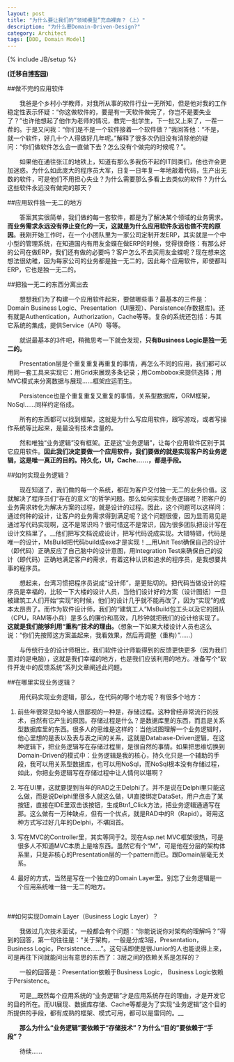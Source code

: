 ```yaml
---
layout: post
title: "为什么要让我们的“领域模型”充血裸奔？（上）"
description: "为什么要Domain-Driven-Design?"
category: Architect
tags: [DDD, Domain Model]
---
```

{% include JB/setup %}

**(迁移自[博客园](http://www.cnblogs.com/CaiAbin/archive/2011/05/08/2040026.html))**

##做不完的应用软件

　　我爸是个乡村小学教师，对我所从事的软件行业一无所知，但是他对我的工作稳定性表示怀疑：“你这做软件的，要是有一天软件做完了，你岂不是要失业了？”也许他想起了他作为老师的情况，教完一批学生，下一批又上来了，一茬一茬的。于是又问我：“你们是不是一个软件接着一个软件做？”我回答他：“不是，就一个软件，好几十个人得做好几年呢。”解释了很多次仍旧没有消除他的疑问：“你们做软件怎么会一直做下去？怎么没有个做完的时候呢？”。

　　如果他在通往张江的地铁上，知道有那么多我伤不起的IT同类们，他也许会更加迷惑。为什么如此庞大的程序员大军，日复一日年复一年地敲着代码，生产出无数的软件，可是他们不用担心失业？为什么需要那么多看上去类似的软件？为什么这些软件永远没有做完的那天？

##应用软件独一无二的地方

　　答案其实很简单，我们做的每一套软件，都是为了解决某个领域的业务需求。__而业务需求永远没有停止变化的一天，这就是为什么应用软件永远也做不完的原因__。我刚开始工作时，在一个小团队里为一家公司定制开发ERP，其实就是一个中小型的管理系统，在知道国内有用友金蝶在做ERP的时候，觉得很奇怪：有那么好的公司在做ERP，我们还有做的必要吗？客户怎么不去买用友金蝶呢？现在想来这想法很幼稚，因为每家公司的业务都是独一无二的，因此每个应用软件，即使都叫ERP，它也是独一无二的。　

##把独一无二的东西分离出去

　　想想我们为了构建一个应用软件起来，要做哪些事？最基本的三件是：Domain Business Logic、Presentation（UI展现）、Persistence(存数据库)。还有就是Authentication，Authorization，Cache等等。复杂的系统还包括：与其它系统的集成，提供Service（API）等等。

　　就说最基本的3件吧，稍微思考一下就会发现，__只有Business Logic是独一无二的。__

　　Presentation层是个重复重复再重复的事情，再怎么不同的应用，我们都可以用同一套工具来实现它：用Grid来展现多条记录；用Combobox来提供选择；用MVC模式来分离数据与展现……框架应运而生。

　　Persistence也是个重复重复又重复的事情，关系型数据库，ORM框架，NoSql……同样约定俗成。

　　所有的东西都可以找到框架，这就是为什么写应用软件，跟写游戏，或者写操作系统等比起来，是最没有技术含量的。

　　然和唯独“业务逻辑”没有框架。正是这“业务逻辑”，让每个应用软件区别于其它应用软件。__因此我们决定要做一个应用软件，我们要做的就是实现客户的业务逻辑，这是唯一真正的目的。持久化，UI，Cache……，都是手段。__



##如何实现业务逻辑？

　　现在知道了，我们做的每一个系统，都在为客户交付独一无二的业务价值。这就解决了程序员们“存在的意义”的哲学问题。那么如何实现业务逻辑呢？把客户的业务需求转化为解决方案的过程，就是设计的过程。因此，这个问题可以这样问：通过何种的设计，让客户的业务需求得到满足呢？这个问题很傻，因为显而易见是通过写代码实现啊，这不是常识吗？很可惜这不是常识，因为很多团队把设计写在设计文档里了。__他们把写文档说成设计，把写代码说成实现。大错特错，代码是唯一的设计，MsBuild把代码build成exe才是实现！__用Unit Test确保自己的设计（即代码）正确反应了自己脑中的设计意图，用Integration Test来确保自己的设计（即代码）正确地满足客户的需求，有着这种认识和追求的程序员，是我想要共事的程序员。

　　想起来，台湾习惯把程序员说成“设计师”，是更贴切的。把代码当做设计的程序员是幸福的，比较一下大楼的设计人员，当他们设计好的方案（设计图纸）一旦被建筑工人们开始“实现”的时候，他们的设计几乎就不能再改了，因为“实现”的成本太昂贵了。而作为软件设计师，我们的“建筑工人”MsBuild包工头以及它的团队（CPU，RAM等小兵）是多么的廉价和高效，几秒钟就把我们的设计给实现了。__这就是我们能够利用“重构”技术的理由。__（想象一下如果大楼设计人员也这么说：“你们先按照这方案盖起来，我看效果，然后再调整（重构）”……）

　　与传统行业的设计师相比，我们软件设计师能得到的反馈更快更多（因为我们面对的是电脑），这就是我们幸福的地方，也是我们应该利用的地方。准备写个“软件开发中的反馈系统”系列文章阐述此问题。



##在哪里实现业务逻辑？

　　用代码实现业务逻辑，那么，在代码的哪个地方呢？有很多个地方：

1. 前些年很常见如今被人很鄙视的一种是，存储过程。这种曾经非常流行的技术，自然有它产生的原因。存储过程是什么？是数据库里的东西，而且是关系型数据库里的东西。很多人的思维是这样的：当他试图理解一个业务逻辑时，他心里想的是表以及表与表之间的关系，这就是Database-Driven逻辑，在这种逻辑下，把业务逻辑写在存储过程里，是很自然的事情。如果把思维切换到Domain-Driven的模式中：业务逻辑是我的核心，持久化只是一个辅助的手段，我可以用关系型数据库，也可以用NoSql，而NoSql根本没有存储过程，如此，你把业务逻辑写在存储过程中让人情何以堪啊？

2. 写在UI里，这就要提到当年的RAD之王Delphi了。并不是说在Delphi里只能这么做，而是说Delphi里很多人就这么做，UI直接绑定DataSet，用户点击了某按钮，直接在IDE里双击该按钮，生成Btn1_Click方法，把业务逻辑通通写在那。这么做有一万种缺点，但有一个优点，就是RAD中的R（Rapid）。哥用这种方式写过好几年的Delphi，不堪回首。

3. 写在MVC的Controller里，其实等同于2。现在Asp.net MVC框架很热，可是很多人不知道MVC本质上是啥东西。虽然它有个“M”，可是他在分层的架构体系里，只是非核心的Presentation层的一个pattern而已。跟Domain层毫无关系。

4. 最好的方式，当然是写在一个独立的Domain Layer里。别忘了业务逻辑是一个应用系统唯一独一无二的地方。

　　

##如何实现Domain Layer（Business Logic Layer）？

　　我做过几次技术面试，一般都会有个问题：“你能说说你对架构的理解吗？”得到的回答，第一句往往是：“关于架构，一般是分成3层，Presentation，Business Logic，Persistence……”。这句话即使是很Junior的人也能说得上来，可是再往下问就能问出有意思的东西了：3层之间的依赖关系是怎样的？

　　一般的回答是：Presentation依赖于Business Logic， Business Logic依赖于Persistence。

　　可是__既然每个应用系统的“业务逻辑”才是应用系统存在的理由，才是开发它的目的所在。而UI展现、数据库存储、Cache等都是为了实现“业务逻辑”这个目的所提供的手段，都有成熟的框架、模式可用，都可以是雷同的。__

　　__那么为什么“业务逻辑”要依赖于“存储技术”？为什么“目的”要依赖于“手段”？__

　　待续……
